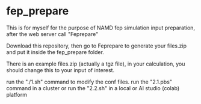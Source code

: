 # fep_prepare
This is for myself for the purpose of NAMD fep simulation input preparation, after the web server call "Feprepare"

Download this repository, then go to Feprepare to generate your files.zip and put it inside the fep_prepare folder.

There is an example files.zip (actually a tgz file), in your calculation, you should change this to your input of interest.

run the "./1.sh" command to modify the conf files.
run the "2.1.pbs" command in a cluster 
or 
run the "2.2.sh" in a local or AI studio (colab) platform
